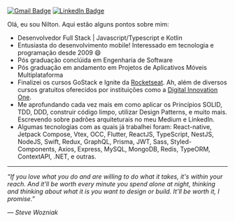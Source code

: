 [![Gmail Badge](https://img.shields.io/badge/Gmail-D14836?style=for-the-badge&logo=gmail&logoColor=white)](mailto:niltoneapontes@gmail.com)
[![LinkedIn Badge](https://img.shields.io/badge/LinkedIn-0077B5?style=for-the-badge&logo=linkedin&logoColor=white)](https://www.linkedin.com/in/niltonpontesem/)

Olá, eu sou Nilton. Aqui estão alguns pontos sobre mim:

* Desenvolvedor Full Stack | Javascript/Typescript e Kotlin
* Entusiasta do desenvolvimento mobile! Interessado em tecnologia e programação desde 2009 :smile:
* Pós graduação conclúida em Engenharia de Software
* Pós graduação em andamento em Projetos de Aplicativos Móveis Multiplataforma
* Finalizei os cursos GoStack e Ignite da [Rocketseat](https://rocketseat.com.br/ "Rocketseat"). Ah, além de diversos cursos gratuitos oferecidos por instituições como a [Digital Innovation One](https://www.dio.me/ "Digital Innovation One").
* Me aprofundando cada vez mais em como aplicar os Princípios SOLID, TDD, DDD, construir código limpo, utilizar Design Patterns, e muito mais. Escrevendo sobre padrões arquiteturais no meu Medium e LinkedIn.
* Algumas tecnologias com as quais já trabalhei foram: React-native, Jetpack Compose, Vtex, OCC, Flutter, ReactJS, TypeScript, NestJS, NodeJS, Swift, Redux, GraphQL, Prisma, JWT, Sass, Styled-Components, Axios, Express, MySQL, MongoDB, Redis, TypeORM, ContextAPI, .NET, e outras.

---

*“If you love what you do and are willing to do what it takes, it's within your reach. And it'll be worth every minute you spend alone at night, thinking and thinking about what it is you want to design or build. It'll be worth it, I promise.”*

*― Steve Wozniak*
